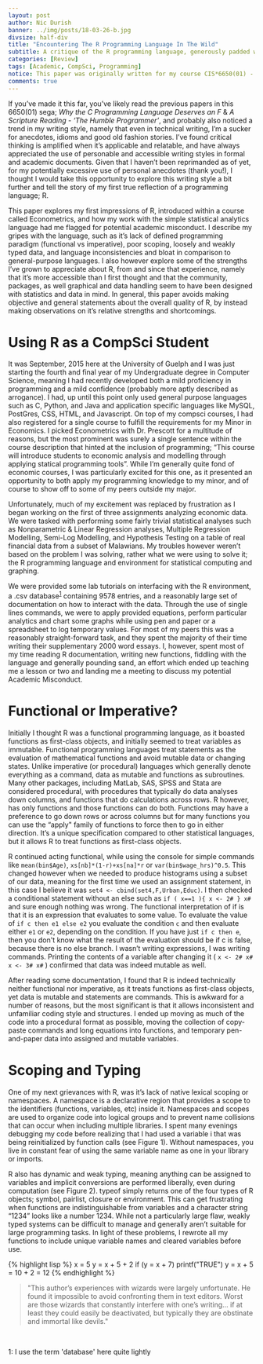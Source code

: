 ```yaml
---
layout: post
author: Nic Durish
banner: ../img/posts/18-03-26-b.jpg
divsize: half-div
title: "Encountering The R Programming Language In The Wild"
subtitle: A critique of the R programming language, generously padded with a personal anecdote.
categories: [Review]
tags: [Academic, CompSci, Programming]
notice: This paper was originally written for my course CIS*6650(01) - Programming Language Evaluation (GR), taken at the University of Guelph.
comments: true
---
```


If you’ve made it this far, you’ve likely read the previous papers in this 6650(01) sega; *Why the C Programming Language Deserves an F* & *A Scripture Reading - ‘The Humble Programmer’*, and probably also noticed a trend in my writing style, namely that even in technical writing, I’m a sucker for anecdotes, idioms and good old fashion stories. I’ve found critical thinking is amplified when it’s applicable and relatable, and have always appreciated the use of personable and accessible writing styles in formal and academic documents. Given that I haven’t been reprimanded as of yet, for my potentially excessive use of personal anecdotes (thank you!), I thought I would take this opportunity to explore this writing style a bit further and tell the story of my first true reflection of a programming language; R.

This paper explores my first impressions of R, introduced within a course called Econometrics, and how my work with the simple statistical analytics language had me flagged for potential academic misconduct. I describe my gripes with the language, such as it’s lack of defined programming paradigm (functional vs imperative), poor scoping, loosely and weakly typed data, and language inconsistencies and bloat in comparison to general-purpose languages. I also however explore some of the strengths I’ve grown to appreciate about R, from and since that experience, namely that it’s more accessible than I first thought and that the community, packages, as well graphical and data handling seem to have been designed with statistics and data in mind. In general, this paper avoids making objective and general statements about the overall quality of R, by instead making observations on it’s relative strengths and shortcomings.  


# Using R as a CompSci Student
It was September, 2015 here at the University of Guelph and I was just starting the fourth and final year of my Undergraduate degree in Computer Science, meaning I had recently developed both a mild proficiency in programming and a mild confidence (probably more aptly described as arrogance). I had, up until this point only used general purpose languages such as C, Python, and Java and application specific languages like MySQL, PostGres, CSS, HTML, and Javascript. On top of my compsci courses, I had also registered for a single course to fulfill the requirements for my Minor in Economics. I picked Econometrics with Dr. Prescott for a multitude of reasons, but the most prominent was surely a single sentence within the course description that hinted at the inclusion of programming; “This course will introduce students to economic analysis and modelling through applying statical programming tools”. While I’m generally quite fond of economic courses, I was particularly excited for this one, as it presented an opportunity to both apply my programming knowledge to my minor, and of course to show off to some of my peers outside my major.

Unfortunately, much of my excitement was replaced by frustration as I began working on the first of three assignments analyzing economic data. We were tasked with performing some fairly trivial statistical analyses such as Nonparametric & Linear Regression analyses, Multiple Regression Modelling, Semi-Log Modelling, and Hypothesis Testing on a table of real financial data from a subset of Malawians. My troubles however weren’t based on the problem I was solving, rather what we were using to solve it; the R programming language and environment for statistical computing and graphing.

We were provided some lab tutorials on interfacing with the R environment, a .csv database<sup>[1](#1)</sup> containing 9578 entries, and a reasonably large set of documentation on how to interact with the data. Through the use of single lines commands, we were to apply provided equations, perform particular analytics and chart some graphs while using pen and paper or a spreadsheet to log temporary values. For most of my peers this was a reasonably straight-forward task, and they spent the majority of their time writing their supplementary 2000 word essays. I, however, spent most of my time reading R documentation, writing new functions, fiddling with the language and generally pounding sand, an effort which ended up teaching me a lesson or two and landing me a meeting to discuss my potential Academic Misconduct.


# Functional or Imperative?
Initially I thought R was a functional programming language, as it boasted functions as first-class objects, and initially seemed to treat variables as immutable. Functional programming languages treat statements as the evaluation of mathematical functions and avoid mutable data or changing states. Unlike imperative (or procedural) languages which generally denote everything as a command, data as mutable and functions as subroutines. Many other packages, including MatLab, SAS, SPSS and Stata are considered procedural, with procedures that typically do data analyses down columns, and functions that do calculations across rows. R however, has only functions and those functions can do both. Functions may have a preference to go down rows or across columns but for many functions you can use the “apply" family of functions to force then to go in either direction. It’s a unique specification compared to other statistical languages, but it allows R to treat functions as first-class objects.

R continued acting functional, while using the console for simple commands like `mean(bin$Age)`, `xs[nb]*(1-r)+xs[na]*r` or `var(bin$wage_hrs)^0.5`. This
changed however when we needed to produce histograms using a subset of our data, meaning for the first time we used an assignment statement, in this case I believe it was `set4 <- cbind(set4,F,Urban,Educ)`. I then checked a conditional statement without an else such as `if ( x==1 ){ x <- 2# } x#` and sure enough nothing was wrong. The functional interpretation of if is that it is an expression that evaluates to some value. To evaluate the value of `if c then e1 else e2` you evaluate the condition `c` and then evaluate either `e1` or `e2`, depending on the condition. If you have just `if c then e`, then you don't know what the result of the evaluation should be if c is false, because there is no else branch. I wasn’t writing expressions, I was writing commands. Printing the contents of a variable after changing it ( `x <- 2# x# x <- 3# x#` ) confirmed that data was indeed mutable as well.

After reading some documentation, I found that R is indeed technically neither functional nor imperative, as it treats functions as first-class objects, yet data is mutable and statements are commands. This is awkward for a number of reasons, but the most significant is that it allows inconsistent and unfamiliar coding style and structures. I ended up moving as much of the code into a procedural format as possible, moving the collection of copy-paste commands and long equations into functions, and temporary pen-and-paper data into assigned and mutable variables.


# Scoping and Typing

One of my next grievances with R, was it’s lack of native lexical scoping or namespaces. A namespace is a declarative region that provides a scope to the identifiers (functions, variables, etc) inside it. Namespaces and scopes are used to organize code into logical groups and to prevent name collisions that can occur when including multiple libraries. I spent many evenings debugging my code before realizing that I had used a variable i that was being reinitialized by function calls (see Figure 1). Without namespaces, you live in constant fear of using the same variable name as one in your library or imports.

R also has dynamic and weak typing, meaning anything can be assigned to variables and implicit conversions are performed liberally, even during computation (see Figure 2). typeof simply returns one of the four types of R objects; symbol, pairlist, closure or environment. This can get frustrating when functions are indistinguishable from variables and a character string “1234” looks like a number 1234. While not a particularly large flaw, weakly typed systems can be difficult to manage and generally aren’t suitable for large programming tasks. In light of these problems, I rewrote all my functions to include unique variable names and cleared variables before use.



{% highlight lisp %}
x = 5
y = x + 5 + 2
if (y = x + 7)
	printf("TRUE")
y = x + 5 = 10 + 2 = 12
{% endhighlight %}


> "This author’s experiences with wizards were largely unfortunate. He found it impossible to avoid confronting them in text editors. Worst are those wizards that constantly interfere with one’s writing... if at least they could easily be deactivated, but typically they are obstinate and immortal like devils."

<br>

<a name="1">1: </a> I use the term 'database' here quite lightly<br>